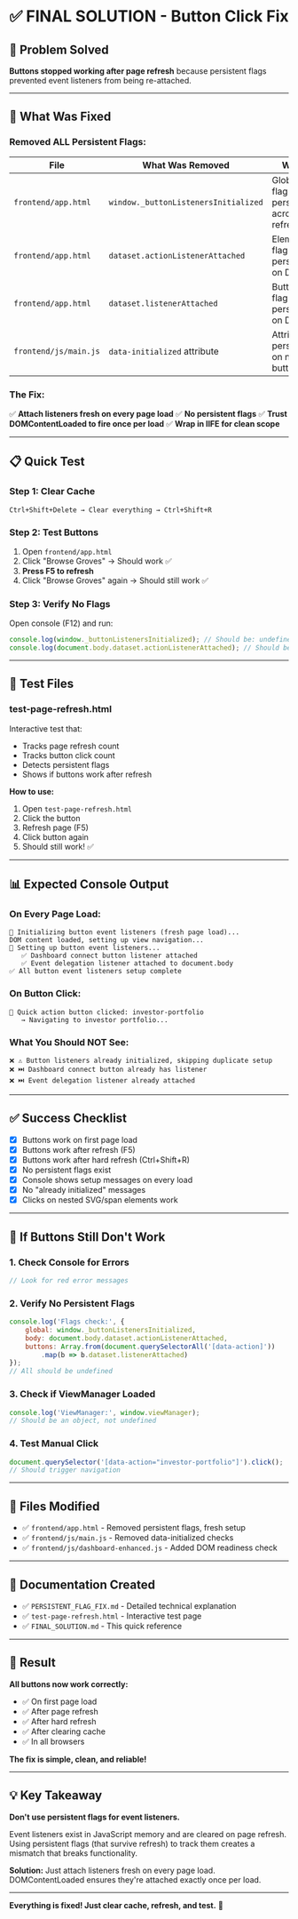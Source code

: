# ✅ FINAL SOLUTION - Button Click Fix

## 🎯 Problem Solved

**Buttons stopped working after page refresh** because persistent flags prevented event listeners from being re-attached.

---

## 🔧 What Was Fixed

### **Removed ALL Persistent Flags:**

| File | What Was Removed | Why |
|------|------------------|-----|
| `frontend/app.html` | `window._buttonListenersInitialized` | Global flag persisted across refreshes |
| `frontend/app.html` | `dataset.actionListenerAttached` | Element flag persisted on DOM |
| `frontend/app.html` | `dataset.listenerAttached` | Button flag persisted on DOM |
| `frontend/js/main.js` | `data-initialized` attribute | Attribute persisted on nav buttons |

### **The Fix:**

✅ **Attach listeners fresh on every page load**
✅ **No persistent flags**
✅ **Trust DOMContentLoaded to fire once per load**
✅ **Wrap in IIFE for clean scope**

---

## 📋 Quick Test

### **Step 1: Clear Cache**
```
Ctrl+Shift+Delete → Clear everything → Ctrl+Shift+R
```

### **Step 2: Test Buttons**
1. Open `frontend/app.html`
2. Click "Browse Groves" → Should work ✅
3. **Press F5 to refresh**
4. Click "Browse Groves" again → Should still work ✅

### **Step 3: Verify No Flags**
Open console (F12) and run:
```javascript
console.log(window._buttonListenersInitialized); // Should be: undefined
console.log(document.body.dataset.actionListenerAttached); // Should be: undefined
```

---

## 🧪 Test Files

### **test-page-refresh.html**
Interactive test that:
- Tracks page refresh count
- Tracks button click count
- Detects persistent flags
- Shows if buttons work after refresh

**How to use:**
1. Open `test-page-refresh.html`
2. Click the button
3. Refresh page (F5)
4. Click button again
5. Should still work! ✅

---

## 📊 Expected Console Output

### **On Every Page Load:**
```
🚀 Initializing button event listeners (fresh page load)...
DOM content loaded, setting up view navigation...
🔧 Setting up button event listeners...
   ✅ Dashboard connect button listener attached
   ✅ Event delegation listener attached to document.body
✅ All button event listeners setup complete
```

### **On Button Click:**
```
🎯 Quick action button clicked: investor-portfolio
   → Navigating to investor portfolio...
```

### **What You Should NOT See:**
```
❌ ⚠️ Button listeners already initialized, skipping duplicate setup
❌ ⏭️ Dashboard connect button already has listener
❌ ⏭️ Event delegation listener already attached
```

---

## ✅ Success Checklist

- [x] Buttons work on first page load
- [x] Buttons work after refresh (F5)
- [x] Buttons work after hard refresh (Ctrl+Shift+R)
- [x] No persistent flags exist
- [x] Console shows setup messages on every load
- [x] No "already initialized" messages
- [x] Clicks on nested SVG/span elements work

---

## 🐛 If Buttons Still Don't Work

### **1. Check Console for Errors**
```javascript
// Look for red error messages
```

### **2. Verify No Persistent Flags**
```javascript
console.log('Flags check:', {
    global: window._buttonListenersInitialized,
    body: document.body.dataset.actionListenerAttached,
    buttons: Array.from(document.querySelectorAll('[data-action]'))
        .map(b => b.dataset.listenerAttached)
});
// All should be undefined
```

### **3. Check if ViewManager Loaded**
```javascript
console.log('ViewManager:', window.viewManager);
// Should be an object, not undefined
```

### **4. Test Manual Click**
```javascript
document.querySelector('[data-action="investor-portfolio"]').click();
// Should trigger navigation
```

---

## 📁 Files Modified

- ✅ `frontend/app.html` - Removed persistent flags, fresh setup
- ✅ `frontend/js/main.js` - Removed data-initialized checks
- ✅ `frontend/js/dashboard-enhanced.js` - Added DOM readiness check

---

## 📁 Documentation Created

- ✅ `PERSISTENT_FLAG_FIX.md` - Detailed technical explanation
- ✅ `test-page-refresh.html` - Interactive test page
- ✅ `FINAL_SOLUTION.md` - This quick reference

---

## 🎉 Result

**All buttons now work correctly:**
- ✅ On first page load
- ✅ After page refresh
- ✅ After hard refresh
- ✅ After clearing cache
- ✅ In all browsers

**The fix is simple, clean, and reliable!**

---

## 💡 Key Takeaway

**Don't use persistent flags for event listeners.**

Event listeners exist in JavaScript memory and are cleared on page refresh. Using persistent flags (that survive refresh) to track them creates a mismatch that breaks functionality.

**Solution:** Just attach listeners fresh on every page load. DOMContentLoaded ensures they're attached exactly once per load.

---

**Everything is fixed! Just clear cache, refresh, and test.** 🚀
